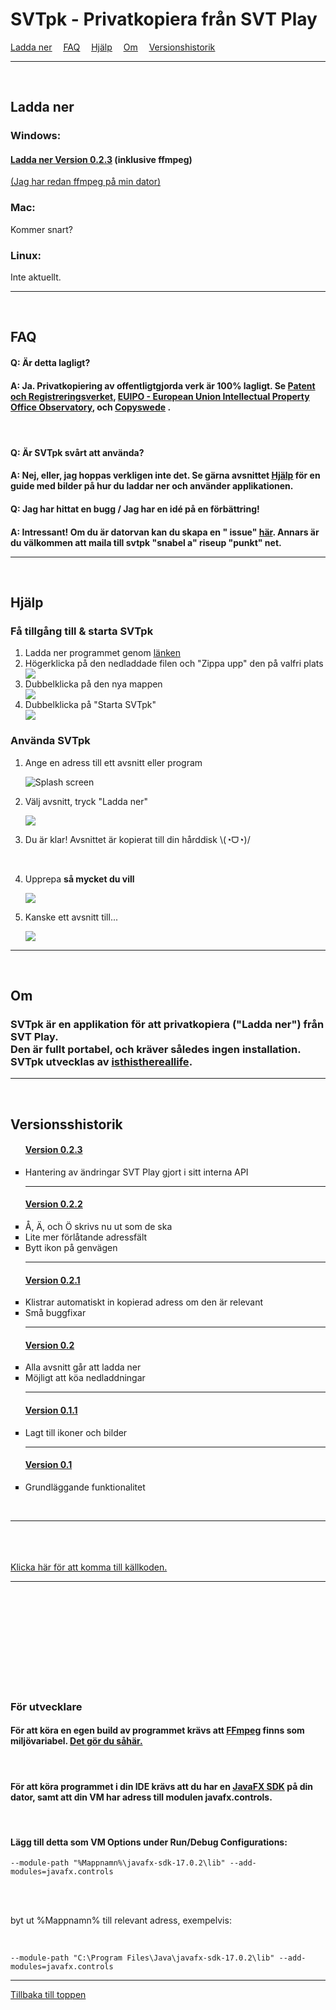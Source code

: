 <h1 id="home">SVTpk - Privatkopiera från SVT Play</h1>

<div><a href="#ladda-ner"><u>Ladda ner</u></a>
&emsp;<a href="#faq"><u>FAQ</u></a>
&emsp;<a href="#hjalp"><u>Hjälp</u></a>
&emsp;<a href="#om"><u>Om</u></a>
&emsp;<a href="#versionshistorik"><u>Versionshistorik</u></a></div>

<hr/>
<br/>
<h2 id="ladda-ner">Ladda ner</h2>
<h3>Windows:</h3>
<h4><a href="https://mega.nz/file/9q4jBDSY#edzLz0Z_hA_iQt1kZSM9ciAfa02bocGzyssrEKHiNAw"> Ladda ner Version 0.2.3</a> <h7 className="x-small">(inklusive ffmpeg)</h7></h4>
<p><a href="https://mega.nz/file/ArASEDYQ#kafX6CIZNIprdjOTbk2EP4ZPcFSOBPKftJCoMVJqPSQ">(Jag har redan ffmpeg på min dator)</a></p>
<h3>Mac:</h3>
<p>Kommer snart?</p>
<h3>Linux:</h3>
Inte aktuellt.
<hr/>
<br/>

<h2 id="faq">FAQ</h2>
<h4><b>Q:</b> Är detta lagligt?</h4>
<h4><b>A:</b> Ja. Privatkopiering av offentligtgjorda verk är 100% lagligt.
Se <a href="https://www.prv.se/sv/upphovsratt/streama-lagligt/faq-upphovsratt-och-streaming/">Patent och
Registreringsverket</a>, <a href="https://euipo.europa.eu/ohimportal/sv/web/observatory/faq-sv#7">EUIPO - European Union
Intellectual Property Office Observatory</a>,
och <a href="https://www.copyswede.se/wp-content/uploads/2018/06/Vad-%C3%A4r-privatkopiering-web2.pdf">Copyswede</a>
.<h4>
<br/>
<h4><b>Q:</b> Är SVTpk svårt att använda?</h4>
<h4><b>A:</b> Nej, eller, jag hoppas verkligen inte det. Se gärna avsnittet <a href="#hjalp"><u>Hjälp</u></a> för en
guide med bilder på hur du laddar ner och använder applikationen.

<br/>

<h4><b>Q:</b> Jag har hittat en bugg / Jag har en idé på en förbättring!
<h4><b>A:</b> Intressant! Om du är datorvan kan du skapa en "
issue" <a href="https://github.com/isthisthereallife/svtpk/issues"><u>här</u></a>. Annars är du välkommen att maila till
svtpk "snabel a" riseup "punkt" net.

<hr/>
<br/>

<h2 id="hjalp">Hjälp</h2>
<h3>Få tillgång till & starta SVTpk
</h3>
<ol >
<li> Ladda ner programmet genom <a href="#ladda-ner"><u>länken</u></a>
<li> Högerklicka på den nedladdade filen och "Zippa upp" den på valfri plats</li>
<img src="https://github.com/isthisthereallife/svtpk/assets/56800749/ff0a3cfd-46c9-45a0-95d4-aec17d5eb461" />
<li><div>Dubbelklicka på den nya mappen</div></li>
<img src="https://github.com/isthisthereallife/svtpk/assets/56800749/a83f9c85-d83d-4c27-8506-e0f2aeede6ad" />
<li><div>Dubbelklicka på "Starta SVTpk"</div>
<img src="https://github.com/isthisthereallife/svtpk/assets/56800749/3075317e-375b-4483-95e1-f6389482131d" />

</li>

</ol>
<h3>Använda SVTpk</h3>
<ol><li><p>Ange en adress till ett avsnitt eller program</p>
<img src="https://github.com/isthisthereallife/svtpk/assets/56800749/deba2321-6017-465a-8516-73d9520fdd0e"  alt="Splash screen"/>
</li>
<li>
<p>Välj avsnitt, tryck "Ladda ner"</p>
<img src="https://github.com/isthisthereallife/svtpk/assets/56800749/5ddc3f4f-161e-4a7b-a4fd-d81200402095" />
</li>
<li><p>Du är klar! Avsnittet är kopierat till din hårddisk  \(◔ᗜ◔)/ </p></li>
<br/>
<li><p>Upprepa <b>så mycket du vill</b></p>
<img src="https://github.com/isthisthereallife/svtpk/assets/56800749/94e1aa3d-c833-4de0-b1ad-5168cad4257d" />
<li><p>Kanske ett avsnitt till...</p>

<img src="https://github.com/isthisthereallife/svtpk/assets/56800749/60524764-cc1b-4634-941e-70320e8d1d01" />
</li>
</ol>

<hr/>

<br/>
<h2 id="om">Om</h2>

<h3>
SVTpk är en applikation för att privatkopiera ("Ladda ner") från SVT Play.
<br/>Den är fullt portabel, och kräver således ingen installation.
<br/>SVTpk utvecklas av <a href="https://isthisthereallife.github.io/pages/">isthisthereallife</a>.
</h3>

<hr/>
<br/>

<h2 id="versionshistorik">Versionsshistorik</h2>
<ul style="list-style-type:square">
    <h4><a href="https://mega.nz/file/ArASEDYQ#kafX6CIZNIprdjOTbk2EP4ZPcFSOBPKftJCoMVJqPSQ">Version 0.2.3</a></h4>
    <li>Hantering av ändringar SVT Play gjort i sitt interna API</li>
    <hr/><h4><a href="https://mega.nz/file/R3gRUawL#PqaYmtnvIzYuX-Rb7mMfBD69BlRuhkKSk5TueptwkqI">Version 0.2.2</a></h4>
    <li>Å, Ä, och Ö skrivs nu ut som de ska</li>
    <li>Lite mer förlåtande adressfält</li>
    <li>Bytt ikon på genvägen</li>
    <hr/><h4><a href="https://mega.nz/file/J7IS3DLK#gNFpIkJsAmeLYkv06PfIBBsXhpLAJBe_gtKfgWkJSKs">Version 0.2.1</a></h4>
    <li>Klistrar automatiskt in kopierad adress om den är relevant</li>
    <li>Små buggfixar</li>
    <hr/><h4><a href="https://mega.nz/file/kiwmRCwQ#56gIx8q8gr_oTTCFX3K_me3ApseWpFhR0RdAOvhAedg">Version 0.2</a></h4>
    <li>Alla avsnitt går att ladda ner</li>
    <li>Möjligt att köa nedladdningar</li>
    <hr/><h4><a href="https://mega.nz/file/h64yFLLY#AQNMfWHo9Sp9wTMAvbUa7OqNRPdyqU-9vK3D4uDYbVU">Version 0.1.1</a></h4>
    <li>Lagt till ikoner och bilder</li>
    <hr/><h4><a href="https://mega.nz/file/U7ABTIzZ#dtHnHtryLUInrxiRqcf0nT9QndljDshkQNde0o-A7pc">Version 0.1</a></h4>
    <li>Grundläggande funktionalitet</li>
</ul>
<br/>
<hr>
<br/>
<br/>
<br/>
<a href="https://github.com/isthisthereallife/svtpk">Klicka här för att komma till källkoden.</a> 
<hr>
<br/>
<br/>
<br/>
<br/>
<br/>
<br/>
<br/>
<br/>
<br/>
<h3>För utvecklare</h3>
<h4>För att köra en egen build av programmet krävs att <a href="https://www.ffmpeg.org/download.html">FFmpeg</a> finns som miljövariabel. <a href="https://windowsloop.com/install-ffmpeg-windows-10/">Det gör du såhär.</a> </h4>
<br/>
<h4>För att köra programmet i din IDE krävs att du har en <a href="https://gluonhq.com/products/javafx/">JavaFX SDK</a> på din dator, samt att din VM har adress till modulen javafx.controls.</h4>
<br/>
<h4>Lägg till detta som VM Options under Run/Debug Configurations:</h4>

    --module-path "%Mappnamn%\javafx-sdk-17.0.2\lib" --add-modules=javafx.controls

<br/>
<br/>
<p>byt ut %Mappnamn% till relevant adress, exempelvis:</p>
<br/>

    --module-path "C:\Program Files\Java\javafx-sdk-17.0.2\lib" --add-modules=javafx.controls

<hr/>
<a href="#home">Tillbaka till toppen</a>
